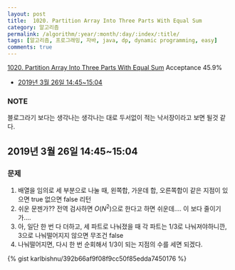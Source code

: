 ```yaml
---
layout: post
title:  1020. Partition Array Into Three Parts With Equal Sum
category: 알고리즘
permalink: /algorithm/:year/:month/:day/:index/:title/
tags: [알고리즘, 프로그래밍, 자바, java, dp, dynamic programming, easy]
comments: true
---
```

[1020. Partition Array Into Three Parts With Equal Sum](https://leetcode.com/problems/partition-array-into-three-parts-with-equal-sum/)
Acceptance 45.9%

* [2019년 3월 26일 14:45~15:04](#2019년-3월-26일-14451504)

### NOTE
블로그라기 보다는 생각나는 생각나는 대로 두서없이 적는 낙서장이라고 보면 될것 같다.

## 2019년 3월 26일 14:45~15:04
### 문제

1. 배열을 임의로 세 부분으로 나눌 때, 왼쪽합, 가운데 합, 오른쪽합이 같은 지점이 있으면 true 없으면 false 리턴
2. 쉬운 문젠가?? 전역 검사하면 $O(N^2)$으로 한다고 하면 쉬운데.... 이 보다 줄이기가....
3. 아, 일단 한 번 다 더하고, 세 파트로 나눠졌을 때 각 파트는 1/3로 나눠져야하니깐, 3으로 나눠떨어지지 않으면 무조건 false
4. 나눠떨어지면, 다시 한 번 순회해서 1/3이 되는 지점의 수를 세면 되겠다.

{% gist karlbishnu/392b66af9f08f9cc50f85edda7450176 %}
